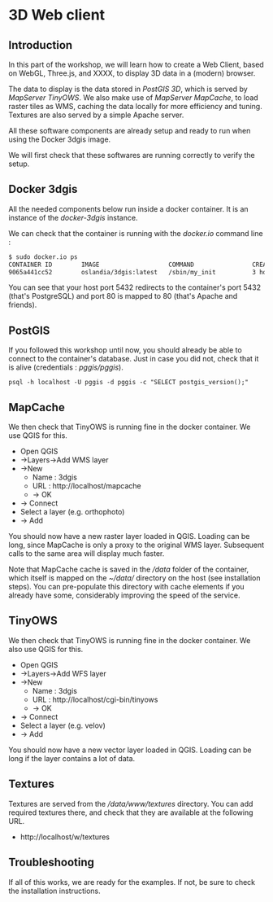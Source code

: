 3D Web client
=============

Introduction
------------

In this part of the workshop, we will learn how to create a Web Client, based on WebGL, Three.js, and XXXX, to display 3D data in a (modern) browser.

The data to display is the data stored in *PostGIS 3D*, which is served by *MapServer TinyOWS*. We also make use of *MapServer MapCache*, to load raster tiles as WMS, caching the data locally for more efficiency and tuning.
Textures are also served by a simple Apache server.

All these software components are already setup and ready to run when using the Docker 3dgis image.

We will first check that these softwares are running correctly to verify the setup.

Docker 3dgis
------------

All the needed components below run inside a docker container. It is an instance of the *docker-3dgis* instance.

We can check that the container is running with the *docker.io* command line :

```bash
$ sudo docker.io ps
CONTAINER ID        IMAGE                   COMMAND                CREATED             STATUS              PORTS                                        NAMES
9065a441cc52        oslandia/3dgis:latest   /sbin/my_init          3 hours ago         Up 3 hours          0.0.0.0:5432->5432/tcp, 0.0.0.0:80->80/tcp   3dgis_test
```

You can see that your host port 5432 redirects to the container's port 5432 (that's PostgreSQL) and port 80 is mapped to 80 (that's Apache and friends).

PostGIS
-------

If you followed this workshop until now, you should already be able to connect to the container's database.
Just in case you did not, check that it is alive (credentials : *pggis/pggis*).

```
psql -h localhost -U pggis -d pggis -c "SELECT postgis_version();"
```

MapCache
--------

We then check that TinyOWS is running fine in the docker container. We use QGIS for this.
* Open QGIS
* ->Layers->Add WMS layer
* ->New
  * Name : 3dgis
  * URL : http://localhost/mapcache
  * -> OK
* -> Connect
* Select a layer (e.g. orthophoto)
* -> Add

You should now have a new raster layer loaded in QGIS. Loading can be long, since MapCache is only a proxy to the original WMS layer.
Subsequent calls to the same area will display much faster.

Note that MapCache cache is saved in the */data* folder of the container, which itself is mapped on the *~/data/* directory on the host (see installation steps). You can pre-populate this directory with cache elements if you already have some, considerably improving the speed of the service.

TinyOWS
-------

We then check that TinyOWS is running fine in the docker container. We also use QGIS for this.
* Open QGIS
* ->Layers->Add WFS layer
* ->New
  * Name : 3dgis
  * URL :  http://localhost/cgi-bin/tinyows
  * -> OK
* -> Connect
* Select a layer (e.g. velov)
* -> Add

You should now have a new vector layer loaded in QGIS. Loading can be long if the layer contains a lot of data.

Textures
--------

Textures are served from the */data/www/textures* directory.
You can add required textures there, and check that they are available at the following URL.

* http://localhost/w/textures

Troubleshooting
---------------

If all of this works, we are ready for the examples.
If not, be sure to check the installation instructions.
